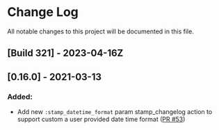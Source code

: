 # Change Log
All notable changes to this project will be documented in this file.

## [Build 321] - 2023-04-16Z

## [0.16.0] - 2021-03-13
### Added:
- Add new `:stamp_datetime_format` param stamp_changelog action to support custom a user provided date time format ([PR #53](https://github.com/pajapro/fastlane-plugin-changelog/pull/53))
